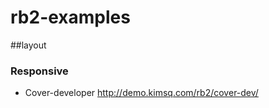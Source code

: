 rb2-examples
===========

##layout

### Responsive

- Cover-developer  http://demo.kimsq.com/rb2/cover-dev/
